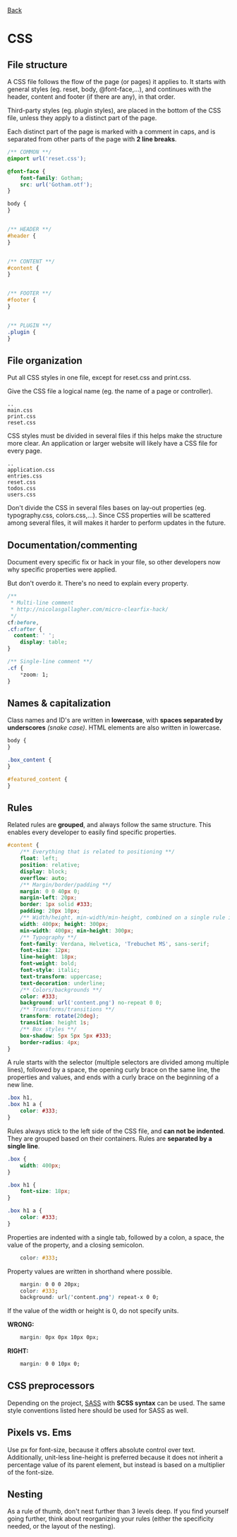 [Back](https://github.com/digiti/styleguides)
# CSS

## File structure

A CSS file follows the flow of the page (or pages) it applies to. It starts with general styles (eg. reset, body, @font-face,...), and continues with the header, content and footer (if there are any), in that order.

Third-party styles (eg. plugin styles), are placed in the bottom of the CSS file, unless they apply to a distinct part of the page.

Each distinct part of the page is marked with a comment in caps, and is separated from other parts of the page with **2 line breaks**.

```CSS
/** COMMON **/
@import url('reset.css');

@font-face {
	font-family: Gotham;
	src: url('Gotham.otf');
} 

body {
}


/** HEADER **/
#header {
}


/** CONTENT **/
#content {
}


/** FOOTER **/
#footer {
}


/** PLUGIN **/
.plugin {
}
```


## File organization

Put all CSS styles in one file, except for reset.css and print.css.

Give the CSS file a logical name (eg. the name of a page or controller).

```
..
main.css
print.css
reset.css
```

CSS styles must be divided in several files if this helps make the structure more clear. An application or larger website will likely have a CSS file for every page.

```
..
application.css
entries.css
reset.css
todos.css
users.css
```

Don't divide the CSS in several files bases on lay-out properties (eg. typography.css, colors.css,...). Since CSS properties will be scattered among several files, it will makes it harder to perform updates in the future.


## Documentation/commenting

Document every specific fix or hack in your file, so other developers now why specific properties were applied.

But don't overdo it. There's no need to explain every property.

```CSS
/**
 * Multi-line comment
 * http://nicolasgallagher.com/micro-clearfix-hack/
 */
cf:before,
.cf:after {
  content: ' ';
	display: table;
}

/** Single-line comment **/
.cf {
	*zoom: 1;
}
```


## Names & capitalization
Class names and ID's are written in **lowercase**, with **spaces separated by underscores** *(snake case)*. HTML elements are also written in lowercase.

```CSS
body {
}

.box_content {
}

#featured_content {
}
```


## Rules

Related rules are **grouped**, and always follow the same structure. This enables every developer to easily find specific properties.

```CSS
#content {
	/** Everything that is related to positioning **/
	float: left;
	position: relative;
	display: block;
	overflow: auto;
	/** Margin/border/padding **/
	margin: 0 0 40px 0;
	margin-left: 20px;
	border: 1px solid #333;
	padding: 20px 10px;
	/** Width/height, min-width/min-height, combined on a single rule if possible **/
	width: 400px; height: 300px;
	min-width: 400px; min-height: 300px;
	/** Typography **/
	font-family: Verdana, Helvetica, 'Trebuchet MS', sans-serif;
	font-size: 12px;
	line-height: 18px;
	font-weight: bold;
	font-style: italic;
	text-transform: uppercase;
	text-decoration: underline;
	/** Colors/backgrounds **/
	color: #333;
	background: url('content.png') no-repeat 0 0;
	/** Transforms/transitions **/
	transform: rotate(20deg);
	transition: height 1s;
	/** Box styles **/
	box-shadow: 5px 5px 5px #333;
	border-radius: 4px;
}
```

A rule starts with the selector (multiple selectors are divided among multiple lines), followed by a space, the opening curly brace on the same line, the properties and values, and ends with a curly brace on the beginning of a new line.

```CSS
.box h1,
.box h1 a {
	color: #333;
}
```

Rules always stick to the left side of the CSS file, and **can not be indented**. They are grouped based on their containers. Rules are **separated by a single line**.

```CSS
.box {
	width: 400px;
}

.box h1 {
	font-size: 18px;
}

.box h1 a {
	color: #333;
}
```

Properties are indented with a single tab, followed by a colon, a space, the value of the property, and a closing semicolon.

```CSS
	color: #333;
```

Property values are written in shorthand where possible.

```CSS
	margin: 0 0 0 20px;
	color: #333;
	background: url('content.png') repeat-x 0 0;
```

If the value of the width or height is 0, do not specify units.

**WRONG:**
```CSS
	margin: 0px 0px 10px 0px;
```

**RIGHT:**
```CSS
	margin: 0 0 10px 0;
```


## CSS preprocessors
Depending on the project, [SASS](http://sass-lang.com/) with **SCSS syntax** can be used. The same style conventions listed here should be used for SASS as well.

## Pixels vs. Ems
Use px for font-size, because it offers absolute control over text. 
Additionally, unit-less line-height is preferred because it does not inherit a percentage value of its parent element, 
but instead is based on a multiplier of the font-size.

## Nesting
As a rule of thumb, don't nest further than 3 levels deep. If you find yourself going further, 
think about reorganizing your rules (either the specificity needed, or the layout of the nesting).